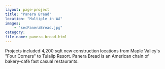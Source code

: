 ```yaml
---
layout: page-project
title: "Panera Bread"
location: "Multiple in WA"
images: 
    - "secPaneraBread.jpg"
category:
file-name: panera-bread.html
---
```


Projects included 4,200 sqft new construction locations from Maple Valley's "Four Corners" to Tulalip Resort. Panera Bread is an American chain of bakery-café fast casual restaurants.
